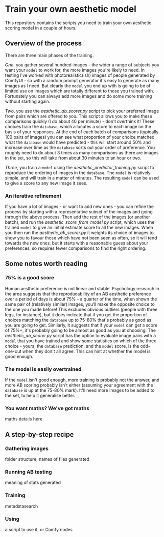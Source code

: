 # Train your own aesthetic model

This repository contains the scripts you need to train your own aesthetic scoring model in a couple of hours.

## Overview of the process

There are three main phases of the training. 

_One_, you gather several hundred images - the wider a range of subjects you want your `model` to work for, the more images you're likely to need. In testing I've worked with photorealistic(ish) images of people generated by ComfyUI - so with a random prompt generator it's easy to generate as many images as I need. But clearly the `model` you end up with is going to be of limited use on images which are totally different to those you trained with. Fortunately you can always add more images and do some more training without starting again.

_Two_, you use the _aesthetic_ab_scorer.py_ script to pick your preferred image from pairs which are offered to you. This script allows you to make these comparisons quickly (I do about 40 per minute) - don't overthink it! These choices train the `database`, which allocates a score to each image on the basis of your responses. At the end of each batch of comparisons (typically 100 pairs of images) you can see what proportion of your choice matched what the `database` would have predicted - this will start around 50% and increase over time as the `database` sorts out your order of preference. You roughly need to do about 3 times as many comparisons as there are images in the set, so this will take from about 30 minutes to an hour or two.

_Three_, you train a `model` using the _aesthetic_predictor_training.py_ script to reproduce the ordering of images in the `database`. The `model` is relatively simple, and will train in a matter of minutes. The resulting `model` can be used to give a score to any new image it sees.

### An iterative refinement

If you have a lot of images - or want to add new ones - you can refine the process by starting with a representative subset of the images and going through the above process. Then add the rest of the images (or another batch), and run the _aesthetic_score_from_model.py_ script, which uses the trained `model` to give an initial estimate score to all the new images. When you then run the _aesthetic_ab_scorer.py_ it weights its choice of images to show you to favour those which have not been seen as often, so it will tend towards the new ones, but it starts with a reasonable guess about your preferences, so requires fewer comparisons to find the right ordering.

## Some notes worth reading

### 75% is a good score

Human aesthetic preference is not linear and stable! Psychology research in the area suggests that the reproducability of an AB aesthetic preference over a period of days is about 75% - a quarter of the time, when shown the same pair of (relatively similar) images, you'll make the opposite choice to the one you made before! This excludes obvious outliers (people with three legs, for instance), but it does indicate that if you get the proportion of choices matching the `database` up to 75-80% that's probably as good as you are going to get. Similarly, it suggests that if your `model` can get a score of 75%+, it's probably going to be almost as good as you at choosing. The _aesthetic_ab_scorer.py_ script has the option to evaluate image pairs with a `model` that you have trained and show some statistics on which of the three choice - yours, the `database` prediction, and the `model` score, is the odd-one-out when they don't all agree. This can hint at whether the model is good enough.

### The model is easily overtrained

If the `model` isn't good enough, more training is probably not the answer, and more AB scoring probably isn't either (assuming your agreement with the `database` is up at the 75-80% mark). It'll need more images to be added to the set, to help it generalise better.

### You want maths? We've got maths

maths details here

## A step-by-step recipe

### Gathering images

folder structure, names of files generated

### Running AB testing

meaning of stats generated

### Training

metadatasearch

### Using

a script to use it, or Comfy nodes